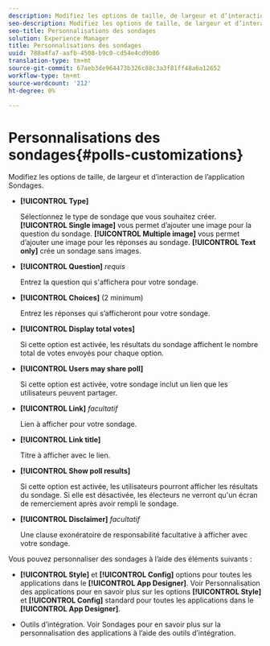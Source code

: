 ```yaml
---
description: Modifiez les options de taille, de largeur et d’interaction de l’application Sondages.
seo-description: Modifiez les options de taille, de largeur et d’interaction de l’application Sondages.
seo-title: Personnalisations des sondages
solution: Experience Manager
title: Personnalisations des sondages
uuid: 788a4fa7-aafb-4508-b9c0-cd54e4cd9b86
translation-type: tm+mt
source-git-commit: 67aeb3de964473b326c88c3a3f81ff48a6a12652
workflow-type: tm+mt
source-wordcount: '212'
ht-degree: 0%

---
```



# Personnalisations des sondages{#polls-customizations}

Modifiez les options de taille, de largeur et d’interaction de l’application Sondages.



* **[!UICONTROL Type]**

   Sélectionnez le type de sondage que vous souhaitez créer. **[!UICONTROL Single image]** vous permet d’ajouter une image pour la question du sondage. **[!UICONTROL Multiple image]** vous permet d’ajouter une image pour les réponses au sondage. **[!UICONTROL Text only]** crée un sondage sans images.

* **[!UICONTROL Question]**  *requis*

   Entrez la question qui s&#39;affichera pour votre sondage.

* **[!UICONTROL Choices]** (2 minimum)

   Entrez les réponses qui s’afficheront pour votre sondage.

* **[!UICONTROL Display total votes]**

   Si cette option est activée, les résultats du sondage affichent le nombre total de votes envoyés pour chaque option.

* **[!UICONTROL Users may share poll]**

   Si cette option est activée, votre sondage inclut un lien que les utilisateurs peuvent partager.

* **[!UICONTROL Link]** *facultatif*

   Lien à afficher pour votre sondage.

* **[!UICONTROL Link title]**

   Titre à afficher avec le lien.

* **[!UICONTROL Show poll results]**

   Si cette option est activée, les utilisateurs pourront afficher les résultats du sondage. Si elle est désactivée, les électeurs ne verront qu&#39;un écran de remerciement après avoir rempli le sondage.

* **[!UICONTROL Disclaimer]** *facultatif*

   Une clause exonératoire de responsabilité facultative à afficher avec votre sondage.

Vous pouvez personnaliser des sondages à l’aide des éléments suivants :

* **[!UICONTROL Style]** et  **[!UICONTROL Config]** options pour toutes les applications dans le  **[!UICONTROL App Designer]**. Voir Personnalisation des applications pour en savoir plus sur les options **[!UICONTROL Style]** et **[!UICONTROL Config]** standard pour toutes les applications dans le **[!UICONTROL App Designer]**.

* Outils d’intégration. Voir Sondages pour en savoir plus sur la personnalisation des applications à l’aide des outils d’intégration.

